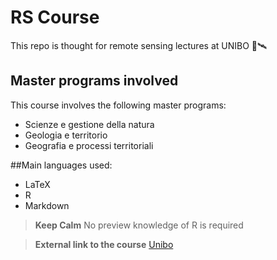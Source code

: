 # RS Course

This repo is thought for remote sensing lectures at UNIBO 📡🛰️


## Master programs involved
This course involves the following master programs:

+ Scienze e gestione della natura
+ Geologia e territorio
+ Geografia e processi territoriali

##Main languages used:
+ LaTeX
+ R
+ Markdown

>**Keep Calm**
No preview knowledge of R is required

>**External link to the course**
>[Unibo](https://www.unibo.it/sitoweb/duccio.rocchini)
